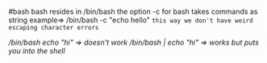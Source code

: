 #bash bash resides in /bin/bash
the option -c for bash takes commands as string
example=>
/bin/bash -c "echo hello"
`this way we don't have weird escaping character errors`

*/bin/bash echo "hi" => doesn't work
/bin/bash | echo "hi" => works but puts you into the shell*



